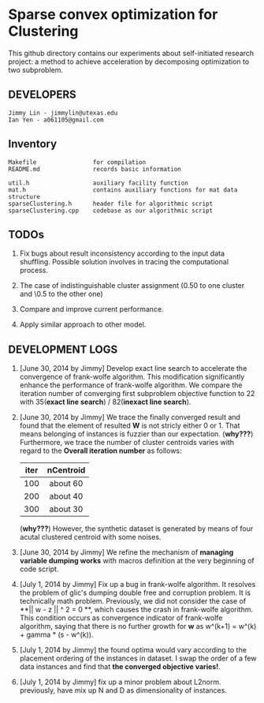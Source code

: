 Sparse convex optimization for Clustering
=======================

This github directory contains our experiments about self-initiated research
project: a method to achieve acceleration by decomposing optimization to two subproblem.

DEVELOPERS
---------------

    Jimmy Lin - jimmylin@utexas.edu
    Ian Yen - a061105@gmail.com


Inventory
--------------

    Makefile                for compilation
    README.md               records basic information

    util.h                  auxiliary facility function
    mat.h                   contains auxiliary functions for mat data structure
    sparseClustering.h      header file for algorithmic script
    sparseClustering.cpp    codebase as our algorithmic script

TODOs
---------------
1. Fix bugs about result inconsistency according to the input data shuffling.
   Possible solution involves in tracing the computational process.

2. The case of indistinguishable cluster assignment (0.50 to one cluster and
   \0.5 to the other one)

3. Compare and improve current performance. 

4. Apply similar approach to other model.

DEVELOPMENT LOGS
---------------

1. [June 30, 2014 by Jimmy] Develop exact line search to accelerate the convergence of
   frank-wolfe algorithm. This modification significantly enhance the
   performance of frank-wolfe algorithm. We compare the iteration number of
   converging first subproblem objective function to 22 with 35(**exact line search**) / 82(**inexact line search**). 
   
2. [June 30, 2014 by Jimmy] We trace the finally converged result and found that the
   element of resulted **W** is not stricly either 0 or 1. That means
   belonging of instances is fuzzier than our expectation. (**why???**) Furthermore, we
   trace the number of cluster centroids varies with regard to the **Overall
   iteration number** as follows:  

   | iter | nCentroid |
   | -----|:---------:|
   | 100  | about 60  |
   | 200  | about 40  |
   | 300  | about 30  |

   (**why???**) However, the synthetic dataset is generated by means of four
   acutal clustered centroid with some noises. 

3. [June 30, 2014 by Jimmy] We refine the mechanism of **managing variable
   dumping works** with macros definition at the very beginning of code script.

4. [July 1, 2014 by Jimmy] Fix up a bug in frank-wolfe algorithm. It resolves
   the problem of glic's dumping double free and corruption problem. It is
   technically math problem. Previously, we did not consider the case of 
   **|| w - z || ^ 2 = 0 **, which causes the crash in frank-wolfe algorithm.
   This condition occurs as convergence indicator of frank-wolfe algorithm,
   saying that there is no further growth for **w** as w^(k+1) = w^(k) + gamma
   \* (s - w^(k)). 

5. [July 1, 2014 by Jimmy] the found optima would vary according to the
   placement ordering of the instances in dataset. I swap the order of a few
   data instances and find that **the converged objective varies!**.  

6. [July 1, 2014 by Jimmy] fix up a minor problem about L2norm. previously,
   have mix up N and D as dimensionality of instances. 


